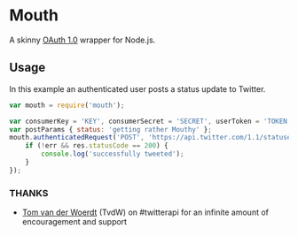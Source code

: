 
# Mouth
A skinny [OAuth 1.0](http://oauth.net/documentation/getting-started/) wrapper for Node.js.

## Usage
In this example an authenticated user posts a status update to Twitter.

``` javascript
var mouth = require('mouth');

var consumerKey = 'KEY', consumerSecret = 'SECRET', userToken = 'TOKEN' userSecret = 'SECRET';
var postParams { status: 'getting rather Mouthy' };
mouth.authenticatedRequest('POST', 'https://api.twitter.com/1.1/statuses/update.json', null, postParams, null, consumerKey, consumerSecret, userToken, userSecret, null, function (err, data, res) {
	if (!err && res.statusCode == 200) {
		console.log('successfully tweeted');
	}
});
```

### THANKS
- [Tom van der Woerdt](https://github.com/TvdW) (TvdW) on #twitterapi for an infinite amount of encouragement and support
